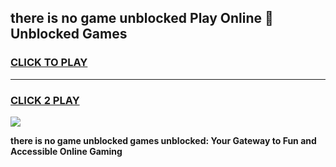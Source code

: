 
## there is no game unblocked Play Online 👋 Unblocked Games
<h3>
<a href="https://premium.freeplayer.one?title=there_is_no_game_unblocked&ref=19F">CLICK TO PLAY</a></h3>
<hr>

<h3>
<a href="https://premium.freeplayer.one?title=there_is_no_game_unblocked&ref=19F">CLICK 2 PLAY</a>
  
</h3>

<a href="https://premium.freeplayer.one?title=there_is_no_game_unblocked&ref=19F"><img src="https://clearcache.store/games.png"></a>


**there is no game unblocked games unblocked: Your Gateway to Fun and Accessible Online Gaming**
